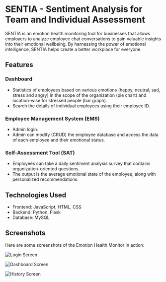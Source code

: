 # SENTIA - Sentiment Analysis for Team and Individual Assessment

SENTIA is an emotion health monitoring tool for businesses that allows employers to analyze employee chat conversations to gain valuable insights into their emotional wellbeing. By harnessing the power of emotional intelligence, SENTIA helps create a better workplace for everyone.

## Features

### Dashboard

- Statistics of employees based on various emotions (happy, neutral, sad, stress and angry) in the scope of the organization (pie chart) and location-wise for stressed people (bar graph).
- Search the details of individual employees using their employee ID.

### Employee Management System (EMS)

- Admin login.
- Admin can modify (CRUD) the employee database and access the data of each employee and their emotional status.

### Self-Assessment Tool (SAT)

- Employees can take a daily sentiment analysis survey that contains organization-oriented questions.
- The output is the average emotional state of the employee, along with personalized recommendations.

## Technologies Used

- Frontend: JavaScript, HTML, CSS
- Backend: Python, Flask
- Database: MySQL


## Screenshots

Here are some screenshots of the Emotion Health Monitor in action:

![Login Screen](/screenshots/login.png?raw=true "Login Screen")

![Dashboard Screen](/screenshots/dashboard.png?raw=true "Dashboard Screen")

![History Screen](/screenshots/history.png?raw=true "History Screen")
